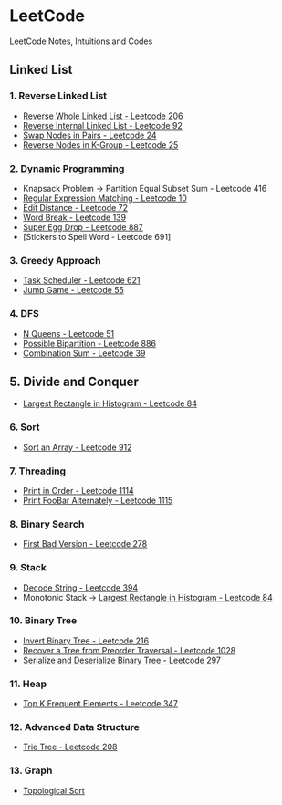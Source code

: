 # LeetCode
LeetCode Notes, Intuitions and Codes

## Linked List

### 1. Reverse Linked List

* [Reverse Whole Linked List - Leetcode 206](./Linked%20List/206.%20Reverse%20Linked%20List.md)
* [Reverse Internal Linked List - Leetcode 92](./Linked%20List/92.%20Reverse%20Linked%20List%20II.md)
* [Swap Nodes in Pairs - Leetcode 24](./Linked%20List/24.%20Swap%20Nodes%20in%20Pairs.md)
* [Reverse Nodes in K-Group - Leetcode 25](./Linked%20List/25.%20Reverse%20Nodes%20in%20k-Group.md)

### 2. Dynamic Programming
* Knapsack Problem -> Partition Equal Subset Sum - Leetcode 416
* [Regular Expression Matching - Leetcode 10](./DP/10.%20Regular%20Expression%20Matching.md)
* [Edit Distance - Leetcode 72](./DP/72.%20/Edit%20Distance.md)
* [Word Break - Leetcode 139](./DP/139.%20Word%20Break.md)
* [Super Egg Drop - Leetcode 887](./DP/877.%20Super%20Egg%20Drop.md)
* [Stickers to Spell Word - Leetcode 691]

### 3. Greedy Approach

* [Task Scheduler - Leetcode 621](./Greedy/621.%20Task%20Scheduler.md)
* [Jump Game - Leetcode 55](./Greedy/55.%20Jump%20Game.md)


### 4. DFS

* [N Queens - Leetcode 51](./DFS/51.%20N%20Queens.md)
* [Possible Bipartition - Leetcode 886](./DFS/886.%20Possible%20Bipartition.md)
* [Combination Sum - Leetcode 39](./DFS/39.%20Combination%20Sum.md)

## 5. Divide and Conquer

* [Largest Rectangle in Histogram - Leetcode 84](./Divide%20and%20Conquer/84.%20Largest%20Rectangle%20in%20Histogram.md)

### 6. Sort

* [Sort an Array - Leetcode 912](./Sort/912.%20Sort%20an%20Array.md)

### 7. Threading

* [Print in Order - Leetcode 1114](./Threading/1114.%20Print%20in%20Order.md)
* [Print FooBar Alternately - Leetcode 1115](./Threading/1115.%20Print%20FooBar%20Alternately.md)

### 8. Binary Search

* [First Bad Version - Leetcode 278](./Binary%20Search/278.%20First%20Bad%20Version.md)

### 9. Stack

* [Decode String - Leetcode 394](./Stack/394.%20Decode%20String.md)
* Monotonic Stack -> [Largest Rectangle in Histogram - Leetcode 84](./Divide%20and%20Conquer/84.%20Largest%20Rectangle%20in%20Histogram.md)

### 10. Binary Tree

* [Invert Binary Tree - Leetcode 216](./Binary%20Tree/226.%20Invert%20Binary%20Tree.md)
* [Recover a Tree from Preorder Traversal - Leetcode 1028](./Binary%20Tree/1028.%20Recover%20a%20Tree%20from%20Preorder%20Traversal.md)
* [Serialize and Deserialize Binary Tree - Leetcode 297](./Binary%20Tree/297.%20Serialize%20and%20Deserialize%20Binary%20Tree.md)

### 11. Heap

* [Top K Frequent Elements - Leetcode 347](./Heap/347.%20Top%20K%20Frequent%20Elements.md)

### 12. Advanced Data Structure

* [Trie Tree - Leetcode 208](./Tree/208.%20Trie%20Tree.md)

### 13. Graph

* [Topological Sort](./Grpah/.md)

